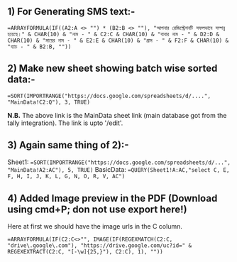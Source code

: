 ## 1) For Generating SMS text:-

``
=ARRAYFORMULA(IF((A2:A <> "") * (B2:B <> ""),
"আপনার রেজিস্ট্রেশনটি সফলভাবে সম্পন্ন হয়েছে।" & CHAR(10) &
"নাম - " & C2:C & CHAR(10) &
"বাবার নাম - " & D2:D & CHAR(10) &
"মায়ের নাম - " & E2:E & CHAR(10) &
"গ্রাম - " & F2:F & CHAR(10) &
"ব্যাচ - " & B2:B,
""))
``

## 2) Make new sheet showing batch wise sorted data:-

``
=SORT(IMPORTRANGE("https://docs.google.com/spreadsheets/d/....", "MainData!C2:Q"), 3, TRUE)
``

**N.B.** The above link is the MainData sheet link (main database got from the tally integration).
The link is upto '/edit'.

## 3) Again same thing of 2):-

Sheet1: ``=SORT(IMPORTRANGE("https://docs.google.com/spreadsheets/d/...", "MainData!A2:AC"), 5, TRUE)``
BasicData: ``=QUERY(Sheet1!A:AC,"select C, E, F, H, I, J, K, L, G, N, O, R, V, AC")``

## 4) Added Image preview in the PDF (Download using cmd+P; don not use export here!)
Here at first we should have the image urls in the C column.

``
=ARRAYFORMULA(IF(C2:C<>"", IMAGE(IF(REGEXMATCH(C2:C, "drive\.google\.com"), "https://drive.google.com/uc?id=" & REGEXEXTRACT(C2:C, "[-\w]{25,}"), C2:C), 1), ""))
``